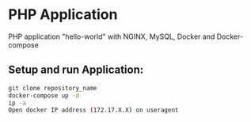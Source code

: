 # PHP Application
PHP application "hello-world" with NGINX, MySQL, Docker and Docker-compose

## Setup and run Application:
```sh
git clone repository_name
docker-compose up -d
ip -a 
Open docker IP address (172.17.X.X) on useragent 
```
